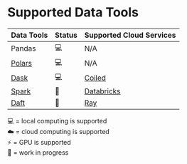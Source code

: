 [Polars]: https://github.com/pola-rs/polars
[Dask]: https://www.dask.org/
[Coiled]: https://www.coiled.io
[Spark]: https://spark.apache.org/docs/latest/api/python/index.html
[Databricks]: https://databricks.com/
[Daft]: https://www.getdaft.io/
[Ray]: https://www.ray.io/


# Supported Data Tools
| Data Tools  | Status | Supported Cloud Services | 
| ------------| ------ | ------------------------ |
| Pandas      | 💻     | N/A                      |
| [Polars]    | 💻     | N/A                      |
| [Dask]      | 💻     | [Coiled]                 |
| [Spark]     | 🚧     | [Databricks]             |
| [Daft]      | 🚧     | [Ray]                    |

💻 = local computing is supported \
☁️ = cloud computing is supported \
⚡️ = GPU is supported \
🚧 = work in progress
